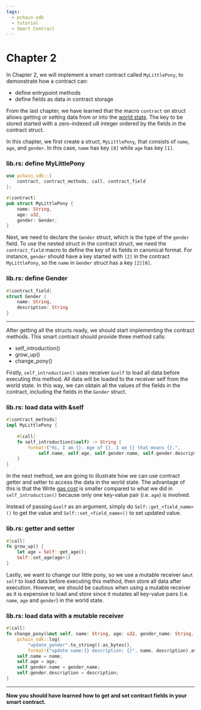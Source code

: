 ```yaml
---
tags:
  - pchain-sdk
  - tutorial
  - Smart Contract
---
```


# Chapter 2

In Chapter 2, we will implement a smart contract called `MyLittlePony`, to demonstrate how a contract can:

- define entrypoint methods
- define fields as data in contract storage


From the last chapter, we have learned that the macro `contract` on struct allows getting or setting data from or into the [world state](../../../../concepts/storage#world-state). 
The key to be stored started with a zero-indexed u8 integer ordered by the fields in the contract struct.

In this chapter, we first create a struct, `MyLittlePony`, that consists of `name`, `age`, and `gender`. In this case, `name` has key `[0]` while `age` has key `[1]`.


### lib.rs: define MyLittlePony
```rust
use pchain_sdk::{
    contract, contract_methods, call, contract_field
};

#[contract]
pub struct MyLittlePony {
    name: String,
    age: u32,
    gender: Gender,
}
```

Next, we need to declare the `Gender` struct, which is the type of the `gender` field. To use the nested
struct in the contract struct, we need the `contract_field` macro to define the key of its fields in canonical format.
For instance, `gender` should have a key started with `[2]` in the contract `MyLittlePony`, so the `name` in `Gender` struct has a key `[2][0]`.

### lib.rs: define Gender
```rust
#[contract_field]
struct Gender {
    name: String,
    description: String
}
```

---

After getting all the structs ready, we should start implementing the contract methods. This smart
contract should provide three method calls:

- self_introduction()
- grow_up()
- change_pony()


Firstly, `self_introduction()` uses receiver `&self` to load all data before executing this method.
All data will be loaded to the receiver self from the world state. In this way, we can obtain all the values of the fields in the contract, including the fields in the `Gender` struct.

### lib.rs: load data with &self
```rust
#[contract_methods]
impl MyLittlePony {
    
    #[call]
    fn self_introduction(&self) -> String {
        format!("Hi, I am {}. Age of {}. I am {} that means {}.",
            self.name, self.age, self.gender.name, self.gender.description)
    }
}
```

In the next method, we are going to illustrate how we can use contract getter and setter to access the data in the world state. The advantage of this is that the Write [gas cost](../../../../concepts/gas/) is smaller compared to what we did in `self_introduction()`
because only one key-value pair (i.e. `age`) is involved.

Instead of passing `&self` as an argument, simply do `Self::get_<field_name>()` to get the value and 
`Self::set_<field_name>()` to set updated value.

### lib.rs: getter and setter
```rust
#[call]
fn grow_up() {
    let age = Self::get_age();
    Self::set_age(age+1)
}
```

Lastly, we want to change our little pony, so we use a mutable receiver `&mut self` to load data before
executing this method, then store all data after execution. However, we should be cautious when using
a mutable receiver as it is expensive to load and store since it mutates all key-value pairs (i.e. `name`, `age` and `gender`) in the world state.

### lib.rs: load data with a mutable receiver
```rust
#[call]
fn change_pony(&mut self, name: String, age: u32, gender_name: String, description: String) {
    pchain_sdk::log(
        "update_gender".to_string().as_bytes(), 
        format!("update name:{} description: {}", name, description).as_bytes());
    self.name = name;
    self.age = age;
    self.gender.name = gender_name;
    self.gender.description = description;
}
```

---

**Now you should have learned how to get and set contract fields in your smart contract.**